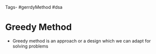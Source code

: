 Tags- #gerrdyMethod #dsa
# Greedy Method
- Greedy method is an approach or a design which we can adapt for solving problems